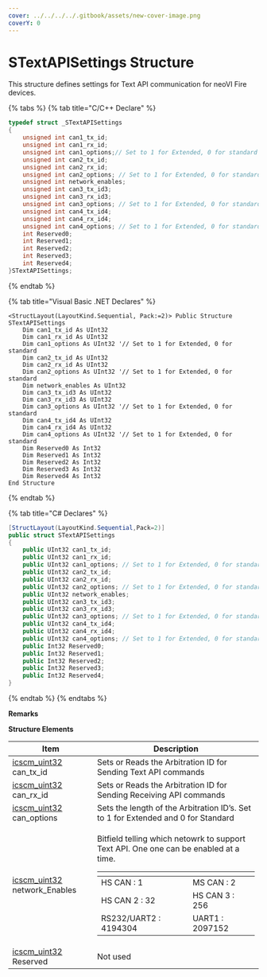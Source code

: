```yaml
---
cover: ../../../../.gitbook/assets/new-cover-image.png
coverY: 0
---
```


# STextAPISettings Structure

This structure defines settings for Text API communication for neoVI Fire devices.

{% tabs %}
{% tab title="C/C++ Declare" %}
```cpp
typedef struct _STextAPISettings
{
    unsigned int can1_tx_id;
    unsigned int can1_rx_id;
    unsigned int can1_options;// Set to 1 for Extended, 0 for standard
    unsigned int can2_tx_id;
    unsigned int can2_rx_id;
    unsigned int can2_options; // Set to 1 for Extended, 0 for standard
    unsigned int network_enables;
    unsigned int can3_tx_id3;
    unsigned int can3_rx_id3;
    unsigned int can3_options; // Set to 1 for Extended, 0 for standard
    unsigned int can4_tx_id4;
    unsigned int can4_rx_id4;
    unsigned int can4_options; // Set to 1 for Extended, 0 for standard
    int Reserved0;
    int Reserved1;
    int Reserved2;
    int Reserved3;
    int Reserved4;
}STextAPISettings;
```
{% endtab %}

{% tab title="Visual Basic .NET Declares" %}
```vbnet
<StructLayout(LayoutKind.Sequential, Pack:=2)> Public Structure STextAPISettings
    Dim can1_tx_id As UInt32
    Dim can1_rx_id As UInt32
    Dim can1_options As UInt32 '// Set to 1 for Extended, 0 for standard
    Dim can2_tx_id As UInt32
    Dim can2_rx_id As UInt32
    Dim can2_options As UInt32 '// Set to 1 for Extended, 0 for standard
    Dim network_enables As UInt32
    Dim can3_tx_id3 As UInt32
    Dim can3_rx_id3 As UInt32
    Dim can3_options As UInt32 '// Set to 1 for Extended, 0 for standard
    Dim can4_tx_id4 As UInt32
    Dim can4_rx_id4 As UInt32
    Dim can4_options As UInt32 '// Set to 1 for Extended, 0 for standard
    Dim Reserved0 As Int32
    Dim Reserved1 As Int32
    Dim Reserved2 As Int32
    Dim Reserved3 As Int32
    Dim Reserved4 As Int32
End Structure
```
{% endtab %}

{% tab title="C# Declares" %}
```csharp
[StructLayout(LayoutKind.Sequential,Pack=2)]
public struct STextAPISettings
{
    public UInt32 can1_tx_id;
    public UInt32 can1_rx_id;
    public UInt32 can1_options; // Set to 1 for Extended, 0 for standard
    public UInt32 can2_tx_id;
    public UInt32 can2_rx_id;
    public UInt32 can2_options; // Set to 1 for Extended, 0 for standard
    public UInt32 network_enables;
    public UInt32 can3_tx_id3;
    public UInt32 can3_rx_id3;
    public UInt32 can3_options; // Set to 1 for Extended, 0 for standard
    public UInt32 can4_tx_id4;
    public UInt32 can4_rx_id4;
    public UInt32 can4_options; // Set to 1 for Extended, 0 for standard
    public Int32 Reserved0;
    public Int32 Reserved1;
    public Int32 Reserved2;
    public Int32 Reserved3;
    public Int32 Reserved4;
}
```
{% endtab %}
{% endtabs %}

**Remarks**

**Structure Elements**

| Item                                                            | Description                                                                                                                                                                                                                                                                                                                                                 |
| --------------------------------------------------------------- | ----------------------------------------------------------------------------------------------------------------------------------------------------------------------------------------------------------------------------------------------------------------------------------------------------------------------------------------------------------- |
| [icscm\_uint32](../intrepid-api-data-types.md) can\_tx\_id      | Sets or Reads the Arbitration ID for Sending Text API commands                                                                                                                                                                                                                                                                                              |
| [icscm\_uint32](../intrepid-api-data-types.md) can\_rx\_id      | Sets or Reads the Arbitration ID for Sending Receiving API commands                                                                                                                                                                                                                                                                                         |
| [icscm\_uint32](../intrepid-api-data-types.md) can\_options     | Sets the length of the Arbitration ID’s. Set to 1 for Extended and 0 for Standard                                                                                                                                                                                                                                                                           |
| [icscm\_uint32](../intrepid-api-data-types.md) network\_Enables | <p>Bitfield telling which netowrk to support Text API. One one can be enabled at a time.</p><table data-header-hidden><thead><tr><th></th><th></th></tr></thead><tbody><tr><td>HS CAN : 1</td><td>MS CAN : 2</td></tr><tr><td>HS CAN 2 : 32</td><td>HS CAN 3 : 256</td></tr><tr><td>RS232/UART2 : 4194304</td><td>UART1 : 2097152</td></tr></tbody></table> |
| [icscm\_uint32](../intrepid-api-data-types.md) Reserved         | Not used                                                                                                                                                                                                                                                                                                                                                    |

